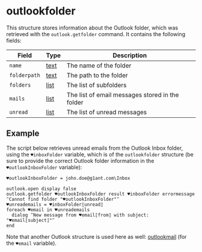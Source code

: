# outlookfolder

This structure stores information about the Outlook folder, which was retrieved with the `outlook.getfolder` command. It contains the following fields:

| Field        | Type                                                        | Description                                     |
| ------------ | ----------------------------------------------------------- | ----------------------------------------------- |
| `name`       | [text](](https://manual.g1ant.com/link/G1ANT.Language/G1ANT.Language/Structures/TextStructure.md)) | The name of the folder                          |
| `folderpath` | [text](](https://manual.g1ant.com/link/G1ANT.Language/G1ANT.Language/Structures/TextStructure.md)) | The path to the folder                          |
| `folders`    | [list](](https://manual.g1ant.com/link/G1ANT.Language/G1ANT.Language/Structures/ListStructure.md)) | The list of subfolders                          |
| `mails`      | [list](](https://manual.g1ant.com/link/G1ANT.Language/G1ANT.Language/Structures/ListStructure.md)) | The list of email messages stored in the folder |
| `unread`   | [list](](https://manual.g1ant.com/link/G1ANT.Language/G1ANT.Language/Structures/ListStructure.md)) | The list of unread messages                     |

## Example

The script below retrieves unread emails from the Outlook Inbox folder, using the `♥inboxFolder` variable, which is of the `outlookfolder` structure (be sure to provide the correct Outlook folder information in the `♥outlookInboxFolder` variable):

```G1ANT
♥outlookInboxFolder = john.doe@g1ant.com\Inbox

outlook.open display false
outlook.getfolder ♥outlookInboxFolder result ♥inboxFolder errormessage ‴Cannot find folder "♥outlookInboxFolder"‴
♥unreademails = ♥inboxFolder⟦unread⟧
foreach ♥email in ♥unreademails
  dialog ‴New message from ♥email⟦from⟧ with subject: "♥email⟦subject⟧"‴
end
```

Note that another Outlook structure is used here as well: [outlookmail](https://github.com/G1ANT-Robot/G1ANT.Addon/blob/develop/G1ANT.Addon.MSOffice/G1ANT.Addon.MSOffice/Structures/outlookmailstructure.md) (for the `♥email` variable).
